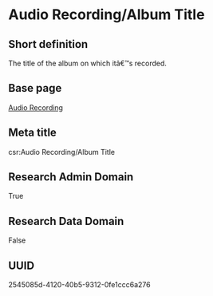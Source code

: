 # Audio Recording/Album Title
## Short definition
The title of the album on which itâ€™s recorded.
## Base page
[Audio Recording](../../Objects/Audio%20Recording.md)
## Meta title
csr:Audio Recording/Album Title
## Research Admin Domain
True
## Research Data Domain
False
## UUID
2545085d-4120-40b5-9312-0fe1ccc6a276
